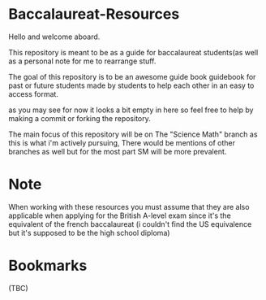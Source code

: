 # Baccalaureat-Resources
Hello and welcome aboard.

This repository is meant to be as a guide for baccalaureat students(as well as a personal note for me to rearrange stuff.

The goal of this repository is to be an awesome guide book guidebook for past or future students made by students to help each other in an easy to access format.

as you may see for now it looks a bit empty in here so feel free to help by making a commit or forking the repository.

The main focus of this repository will be on The "Science Math" branch as this is what i'm actively pursuing, There would be mentions of other branches as well but for the most part SM will be more prevalent.
# Note
When working with these resources you must assume that they are also applicable when applying for the British A-level exam since it's the equivalent of the french baccalaureat (i couldn't find the US equivalence but it's supposed to be the high school diploma)

# Bookmarks
(TBC)
# 
